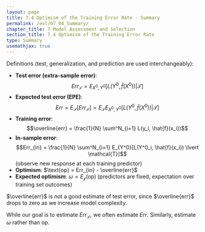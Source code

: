 ```yaml
---
layout: page
title: 7.4 Optimism of the Training Error Rate - Summary
permalink: /esl/07_04_Summary/
chapter_title: 7 Model Assessment and Selection
section_title: 7.4 Optimism of the Training Error Rate
type: Summary
usemathjax: true
---
```


Definitions (test, generalization, and prediction are used interchangeably):
- **Test error (extra-sample error)**: $$Err_{\mathcal{T}} = E_{X^0,Y^0}[L(Y^0, \hat{f}(X^0)) \lvert \mathcal{T}]$$
- **Expected test error (EPE)**: $$Err = E_{\mathcal{T}}[Err_{\mathcal{T}}] = E_\mathcal{T} E_{X^0,Y^0}[L(Y^0, \hat{f}(X^0)) \lvert \mathcal{T}]$$
- **Training error**: $$\overline{err} = \frac{1}{N} \sum^N_{i=1} L(y_i, \hat{f}(x_i))$$
- **In-sample error**: $$Err_{in} = \frac{1}{N} \sum^N_{i=1} E_{Y^0}[L(Y^0_i, \hat{f}(x_i)) \lvert \mathcal{T}]$$ (observe new response at each training predictor)
- **Optimism**: $\text{op} = Err_{in} - \overline{err}$
- **Expected optimism**: $\omega = E_y(\text{op})$ (predictors are fixed, expectation over training set outcomes)

$\overline{err}$ is not a good estimate of test error, since $\overline{err}$ drops to zero as we increase model complexity.

While our goal is to estimate $Err_{\mathcal{T}}$, we often estimate $Err$. Similarly, estimate $\omega$ rather than $\text{op}$. 

